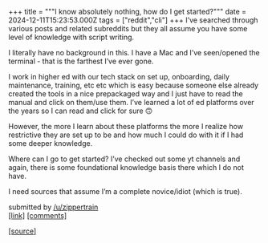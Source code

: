 +++
title = """I know absolutely nothing, how do I get started?"""
date = 2024-12-11T15:23:53.000Z
tags = ["reddit","cli"]
+++
I’ve searched through various posts and related subreddits but they all assume you have some level of knowledge with script writing.

I literally have no background in this. I have a Mac and I’ve seen/opened the terminal - that is the farthest I’ve ever gone.

I work in higher ed with our tech stack on set up, onboarding, daily maintenance, training, etc etc which is easy because someone else already created the tools in a nice prepackaged way and I just have to read the manual and click on them/use them. I’ve learned a lot of ed platforms over the years so I can read and click for sure 🙃

However, the more I learn about these platforms the more I realize how restrictive they are set up to be and how much I could do with it if I had some deeper knowledge.

Where can I go to get started? I’ve checked out some yt channels and again, there is some foundational knowledge basis there which I do not have.

I need sources that assume I’m a complete novice/idiot (which is true).

submitted by [/u/zippertrain](https://www.reddit.com/user/zippertrain)  
[\[link\]](https://www.reddit.com/r/commandline/comments/1hbvvrj/i_know_absolutely_nothing_how_do_i_get_started/) [\[comments\]](https://www.reddit.com/r/commandline/comments/1hbvvrj/i_know_absolutely_nothing_how_do_i_get_started/)

[[source]](https://www.reddit.com/r/commandline/comments/1hbvvrj/i_know_absolutely_nothing_how_do_i_get_started/)
